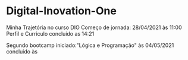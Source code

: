 # Digital-Inovation-One
Minha Trajetória no curso DIO
Começo de jornada: 28/04/2021 às 11:00
Perfil e Curriculo concluido as 14:21

Segundo bootcamp iniciado:"Lógica e Programação" às 04/05/2021 concluido às 

